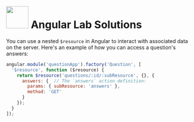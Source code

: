 # <img src="https://cloud.githubusercontent.com/assets/7833470/10899314/63829980-8188-11e5-8cdd-4ded5bcb6e36.png" height="60"> Angular Lab Solutions

You can use a nested `$resource` in Angular to interact with associated data on the server. Here's an example of how you can access a question's answers:

```js
angular.module('questionApp').factory('Question', [
  '$resource', function ($resource) {
    return $resource('questions/:id/:subResource', {}, {
      answers: {  // The `answers` action definition:
        params: { subResource: 'answers' },
        method: 'GET'
      }
    });
  }
]);
```